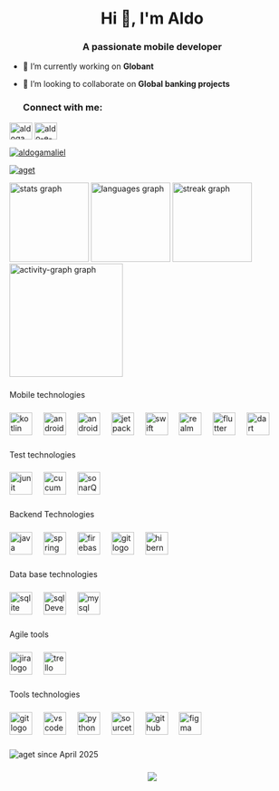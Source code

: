 <!--
## Hi there 👋

**AGET/AGET** is a ✨ _special_ ✨ repository because its `README.md` (this file) appears on your GitHub profile.

Here are some ideas to get you started:

- 🔭 I’m currently working on ...
- 🌱 I’m currently learning ...
- 👯 I’m looking to collaborate on ...
- 🤔 I’m looking for help with ...
- 💬 Ask me about ...
- 📫 How to reach me: ...
- 😄 Pronouns: ...
- ⚡ Fun fact: ...
-->
<!--[![Harlok's WakaTime stats](https://github-readme-stats.vercel.app/api/wakatime?username=AGET)](https://github.com/AGET/github-readme-stats)-->


<!--[![Top Langs](https://github-readme-stats.vercel.app/api/top-langs/?username=AGET)](https://github.com/AGET/github-readme-stats)-->


<h1 align="center">Hi 👋, I'm Aldo</h1>
<h3 align="center">A passionate mobile developer</h3>

- 🔭 I’m currently working on **Globant**

- 👯 I’m looking to collaborate on **Global banking projects**

  <h3 align="left">Connect with me:</h3>
<p align="left">
<a href="https://twitter.com/aldogamaliel" target="blank"><img align="center" src="https://raw.githubusercontent.com/rahuldkjain/github-profile-readme-generator/master/src/images/icons/Social/twitter.svg" alt="aldogamaliel" height="30" width="40" /></a>
<a href="https://linkedin.com/in/aldo-e-56769097" target="blank"><img align="center" src="https://raw.githubusercontent.com/rahuldkjain/github-profile-readme-generator/master/src/images/icons/Social/linked-in-alt.svg" alt="aldo-e-56769097" height="30" width="40" /></a>
</p>
<p align="left"> <a href="https://twitter.com/aldogamaliel" target="blank"><img src="https://img.shields.io/twitter/follow/aldogamaliel?logo=twitter&style=for-the-badge" alt="aldogamaliel" /></a> </p>
<!--  -->

<p align="left"> <a href="https://github.com/ryo-ma/github-profile-trophy"><img src="https://github-profile-trophy.vercel.app/?username=aget&theme=dracula" alt="aget" /></a> </p>


<div align="left">
  
  <img src="https://github-readme-stats.vercel.app/api?username=AGET&hide_title=false&hide_rank=false&show_icons=true&include_all_commits=true&count_private=true&disable_animations=false&theme=dracula&locale=en&hide_border=false&order=1" height="140" alt="stats graph"  />
  <img src="https://github-readme-stats.vercel.app/api/top-langs?username=AGET&locale=en&hide_title=false&layout=compact&card_width=320&langs_count=5&theme=dracula&hide_border=false&order=2&count_private=true&disable_animations=false" height="140" alt="languages graph"  />
  <img src="https://streak-stats.demolab.com?user=AGET&locale=en&mode=daily&theme=dracula&hide_border=false&border_radius=5&order=3" height="140" alt="streak graph"  />
  
  <img src="https://github-readme-activity-graph.vercel.app/graph?username=AGET&radius=16&theme=react&area=true&order=5" height="200" alt="activity-graph graph"  />
</div>





###


###

<p align="left">Mobile technologies</p>

###

<div align="left">
  <img src="https://cdn.jsdelivr.net/gh/devicons/devicon/icons/kotlin/kotlin-original.svg" height="40" alt="kotlin logo"  />
  <img width="12" />
  <img src="https://cdn.jsdelivr.net/gh/devicons/devicon/icons/android/android-original.svg" height="40" alt="android logo"  />
  <img width="12" />
  <img src="https://cdn.jsdelivr.net/gh/devicons/devicon/icons/androidstudio/androidstudio-original.svg" height="40" alt="androidstudio logo"  />
  <img width="12" />
  <img src="https://cdn.jsdelivr.net/gh/devicons/devicon/icons/jetpackcompose/jetpackcompose-original-wordmark.svg" height="40" alt="jetpackCompose logo"  />
  <img width="12" />
  <img src="https://cdn.jsdelivr.net/gh/devicons/devicon/icons/swift/swift-original.svg" height="40" alt="swift logo"  />
  <img width="12" />
  <img src="https://cdn.jsdelivr.net/gh/devicons/devicon/icons/realm/realm-original.svg" height="40" alt="realm logo"  />
  <img width="12" />
  <img src="https://cdn.jsdelivr.net/gh/devicons/devicon/icons/flutter/flutter-original.svg" height="40" alt="flutter logo"  />
  <img width="12" />
  <img src="https://cdn.jsdelivr.net/gh/devicons/devicon/icons/dart/dart-original-wordmark.svg" height="40" alt=" dart logo"  />

  
</div>

###

<p align="left">Test technologies</p>

###

<div align="left">
  <img src="https://cdn.jsdelivr.net/gh/devicons/devicon/icons/junit/junit-original-wordmark.svg" height="40" alt="junit logo"  />
  <img width="12" />
  <img src="https://cdn.jsdelivr.net/gh/devicons/devicon/icons/cucumber/cucumber-plain-wordmark.svg" height="40" alt="cucumber logo"  />
  <img width="12" />
  <img src="https://cdn.jsdelivr.net/gh/devicons/devicon/icons/sonarqube/sonarqube-original.svg" height="40" alt="sonarQube logo"  />

</div>

###

<p align="left">Backend Technologies</p>

###

<div align="left">
  <img src="https://cdn.jsdelivr.net/gh/devicons/devicon/icons/java/java-original.svg" height="40" alt="java logo"  />
  <img width="12" />
  <img src="https://cdn.jsdelivr.net/gh/devicons/devicon/icons/spring/spring-original.svg" height="40" alt="spring logo"  />
  <img width="12" />
  <img src="https://skillicons.dev/icons?i=firebase" height="40" alt="firebase logo"  />
  <img width="12" />
  <img src="https://cdn.jsdelivr.net/gh/devicons/devicon/icons/git/git-original.svg" height="40" alt="git logo"  />
  <img width="12" />
  <img src="https://cdn.jsdelivr.net/gh/devicons/devicon/icons/hibernate/hibernate-original.svg" height="40" alt="hibernate logo"  />
  
</div>

###

<p align="left">Data base technologies</p>

###

<div align="left">
  <img src="https://cdn.jsdelivr.net/gh/devicons/devicon/icons/sqlite/sqlite-original.svg" height="40" alt="sqlite logo"  />
  <img width="12" />
  <img src="https://cdn.jsdelivr.net/gh/devicons/devicon/icons/sqldeveloper/sqldeveloper-original.svg" height="40" alt="sqlDeveloper logo"  />
  <img width="12" />
  <img src="https://cdn.jsdelivr.net/gh/devicons/devicon/icons/mysql/mysql-original-wordmark.svg" height="40" alt="mysql logo"  />
</div>

###

<p align="left">Agile tools</p>

###

<div align="left">
  <img src="https://cdn.jsdelivr.net/gh/devicons/devicon/icons/jira/jira-original.svg" height="40" alt="jira logo"  />
  <img width="12" />
  <img src="https://cdn.jsdelivr.net/gh/devicons/devicon/icons/trello/trello-original.svg" height="40" alt="trello logo"  />
  <img width="12" />
</div>

###

<p align="left">Tools technologies</p>

###

<div align="left">
 <img src="https://cdn.jsdelivr.net/gh/devicons/devicon/icons/git/git-original.svg" height="40" alt="git logo"  />
  <img width="12" />
  <img src="https://cdn.jsdelivr.net/gh/devicons/devicon/icons/vscode/vscode-original.svg" height="40" alt="vscode logo"  />
  <img width="12" />
  <img src="https://cdn.jsdelivr.net/gh/devicons/devicon/icons/python/python-original.svg" height="40" alt="python logo"  />
  <img width="12" />
  <img src="https://cdn.jsdelivr.net/gh/devicons/devicon/icons/sourcetree/sourcetree-original.svg" height="40" alt="sourcetree logo"  />
  <img width="12" />
  <img src="https://cdn.jsdelivr.net/gh/devicons/devicon/icons/github/github-original.svg" height="40" alt="github logo"  />
  <img width="12" />
  <img src="https://cdn.jsdelivr.net/gh/devicons/devicon/icons/github/github-original.svg" height="40" alt="figma logo"  />
</div>


###

<p align="left"> <img src="https://komarev.com/ghpvc/?username=aget&label=Profile%20views&color=0e75b6&style=flat" alt="aget  since April 2025" /> </p>

###

<div align="center">
  <img src="https://profile-counter.glitch.me/AGET/count.svg?"  />
</div>
